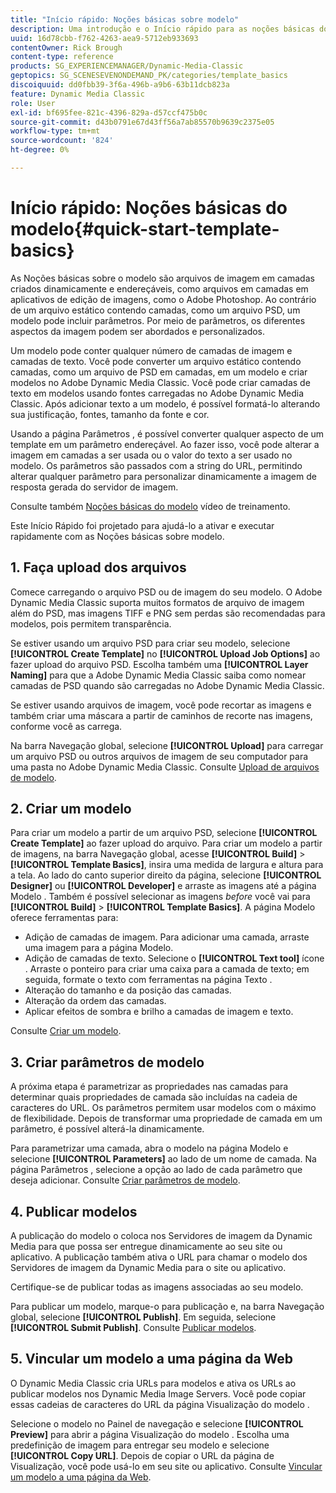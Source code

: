 ```yaml
---
title: "Início rápido: Noções básicas sobre modelo"
description: Uma introdução e o Início rápido para as noções básicas do modelo para ajudá-lo a ativar e executar rapidamente no Adobe Dynamic Media Classic.
uuid: 16d78cbb-f762-4263-aea9-5712eb933693
contentOwner: Rick Brough
content-type: reference
products: SG_EXPERIENCEMANAGER/Dynamic-Media-Classic
geptopics: SG_SCENESEVENONDEMAND_PK/categories/template_basics
discoiquuid: dd0fbb39-3f6a-496b-a9b6-63b11dcb823a
feature: Dynamic Media Classic
role: User
exl-id: bf695fee-821c-4396-829a-d57ccf475b0c
source-git-commit: d43b0791e67d43ff56a7ab85570b9639c2375e05
workflow-type: tm+mt
source-wordcount: '824'
ht-degree: 0%

---
```


# Início rápido: Noções básicas do modelo{#quick-start-template-basics}

As Noções básicas sobre o modelo são arquivos de imagem em camadas criados dinamicamente e endereçáveis, como arquivos em camadas em aplicativos de edição de imagens, como o Adobe Photoshop. Ao contrário de um arquivo estático contendo camadas, como um arquivo PSD, um modelo pode incluir parâmetros. Por meio de parâmetros, os diferentes aspectos da imagem podem ser abordados e personalizados.

Um modelo pode conter qualquer número de camadas de imagem e camadas de texto. Você pode converter um arquivo estático contendo camadas, como um arquivo de PSD em camadas, em um modelo e criar modelos no Adobe Dynamic Media Classic. Você pode criar camadas de texto em modelos usando fontes carregadas no Adobe Dynamic Media Classic. Após adicionar texto a um modelo, é possível formatá-lo alterando sua justificação, fontes, tamanho da fonte e cor.

Usando a página Parâmetros , é possível converter qualquer aspecto de um template em um parâmetro endereçável. Ao fazer isso, você pode alterar a imagem em camadas a ser usada ou o valor do texto a ser usado no modelo. Os parâmetros são passados com a string do URL, permitindo alterar qualquer parâmetro para personalizar dinamicamente a imagem de resposta gerada do servidor de imagem.

Consulte também [Noções básicas do modelo](https://s7d5.scene7.com/s7viewers/html5/VideoViewer.html?videoserverurl=https://s7d5.scene7.com/is/content/&amp;emailurl=https://s7d5.scene7.com/s7/emailFriend&amp;serverUrl=https://s7d5.scene7.com/is/image/&amp;config=Scene7SharedAssets/Universal_HTML5_Video&amp;contenturl=https://s7d5.scene7.com/skins/&amp;asset=S7tutorials/553_Template%20Basics_converted%20renamed_Dynamic%20Banners-AVS) vídeo de treinamento.

Este Início Rápido foi projetado para ajudá-lo a ativar e executar rapidamente com as Noções básicas sobre modelo.

## 1. Faça upload dos arquivos

Comece carregando o arquivo PSD ou de imagem do seu modelo. O Adobe Dynamic Media Classic suporta muitos formatos de arquivo de imagem além do PSD, mas imagens TIFF e PNG sem perdas são recomendadas para modelos, pois permitem transparência.

Se estiver usando um arquivo PSD para criar seu modelo, selecione **[!UICONTROL Create Template]** no **[!UICONTROL Upload Job Options]** ao fazer upload do arquivo PSD. Escolha também uma **[!UICONTROL Layer Naming]** para que a Adobe Dynamic Media Classic saiba como nomear camadas de PSD quando são carregadas no Adobe Dynamic Media Classic.

Se estiver usando arquivos de imagem, você pode recortar as imagens e também criar uma máscara a partir de caminhos de recorte nas imagens, conforme você as carrega.

Na barra Navegação global, selecione **[!UICONTROL Upload]** para carregar um arquivo PSD ou outros arquivos de imagem de seu computador para uma pasta no Adobe Dynamic Media Classic. Consulte [Upload de arquivos de modelo](uploading-template-files.md#uploading_template_files).

## 2. Criar um modelo

Para criar um modelo a partir de um arquivo PSD, selecione **[!UICONTROL Create Template]** ao fazer upload do arquivo. Para criar um modelo a partir de imagens, na barra Navegação global, acesse **[!UICONTROL Build]** > **[!UICONTROL Template Basics]**, insira uma medida de largura e altura para a tela. Ao lado do canto superior direito da página, selecione **[!UICONTROL Designer]** ou **[!UICONTROL Developer]** e arraste as imagens até a página Modelo . Também é possível selecionar as imagens *before* você vai para **[!UICONTROL Build]** > **[!UICONTROL Template Basics]**. A página Modelo oferece ferramentas para:

* Adição de camadas de imagem. Para adicionar uma camada, arraste uma imagem para a página Modelo.
* Adição de camadas de texto. Selecione o **[!UICONTROL Text tool]** ícone . Arraste o ponteiro para criar uma caixa para a camada de texto; em seguida, formate o texto com ferramentas na página Texto .
* Alteração do tamanho e da posição das camadas.
* Alteração da ordem das camadas.
* Aplicar efeitos de sombra e brilho a camadas de imagem e texto.

Consulte [Criar um modelo](creating-template.md#creating_a_template).

## 3. Criar parâmetros de modelo

A próxima etapa é parametrizar as propriedades nas camadas para determinar quais propriedades de camada são incluídas na cadeia de caracteres do URL. Os parâmetros permitem usar modelos com o máximo de flexibilidade. Depois de transformar uma propriedade de camada em um parâmetro, é possível alterá-la dinamicamente.

Para parametrizar uma camada, abra o modelo na página Modelo e selecione **[!UICONTROL Parameters]** ao lado de um nome de camada. Na página Parâmetros , selecione a opção ao lado de cada parâmetro que deseja adicionar. Consulte [Criar parâmetros de modelo](creating-template-parameters.md#creating_template_parameters).

## 4. Publicar modelos

A publicação do modelo o coloca nos Servidores de imagem da Dynamic Media para que possa ser entregue dinamicamente ao seu site ou aplicativo. A publicação também ativa o URL para chamar o modelo dos Servidores de imagem da Dynamic Media para o site ou aplicativo.

Certifique-se de publicar todas as imagens associadas ao seu modelo.

Para publicar um modelo, marque-o para publicação e, na barra Navegação global, selecione **[!UICONTROL Publish]**. Em seguida, selecione **[!UICONTROL Submit Publish]**. Consulte [Publicar modelos](publishing-templates.md#publishing_templates).

## 5. Vincular um modelo a uma página da Web

O Dynamic Media Classic cria URLs para modelos e ativa os URLs ao publicar modelos nos Dynamic Media Image Servers. Você pode copiar essas cadeias de caracteres do URL da página Visualização do modelo .

Selecione o modelo no Painel de navegação e selecione **[!UICONTROL Preview]** para abrir a página Visualização do modelo . Escolha uma predefinição de imagem para entregar seu modelo e selecione **[!UICONTROL Copy URL]**. Depois de copiar o URL da página de Visualização, você pode usá-lo em seu site ou aplicativo. Consulte [Vincular um modelo a uma página da Web](linking-template-web-page.md#linking_a_template_to_a_web_page).

